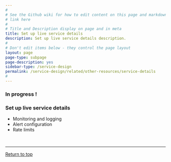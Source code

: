 ```yaml
---
#
# See the Github wiki for how to edit content on this page and markdown styles you can use:
# link here
#
# Title and Description display on page and in meta
title: Set up live service details
description: Set up live service details description.
#
# Don't edit items below - they control the page layout
layout: page
page-type: subpage
page-description: yes
sidebar-type: /service-design
permalink: /service-design/related/other-resources/service-details
#
---
```


### In progress !

### Set up live service details

* Monitoring and logging
* Alert configuration
* Rate limits


<br/>

<hr>

<a href="#">Return to top</a>
